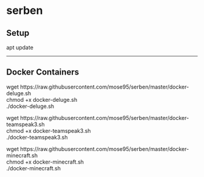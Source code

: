 # serben

<h2>Setup</h2>
apt update
<hr/>
<h2>Docker Containers</h2>
<p>
wget https://raw.githubusercontent.com/mose95/serben/master/docker-deluge.sh
<br/>
chmod +x docker-deluge.sh
<br/>
./docker-deluge.sh
</p>
<p>
wget https://raw.githubusercontent.com/mose95/serben/master/docker-teamspeak3.sh
<br/>
chmod +x docker-teamspeak3.sh
<br/>
./docker-teamspeak3.sh
</p>
<p>
wget https://raw.githubusercontent.com/mose95/serben/master/docker-minecraft.sh
<br/>
chmod +x docker-minecraft.sh
<br/>
./docker-minecraft.sh
</p>

